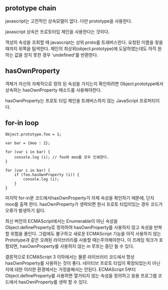 <h2>prototype chain</h2>
<p>javascript는 고전적인 상속모델이 없다. 다만 prototype을 사용한다.</p>
<p>javascript 상속은 프로토타입 체인을 사용한다는 것이다. </p>
<p>객성의 속성을 조회할 때 javascript는 상위 proto를 트래버스한다. 요청된 이름을 찾을때까지 위쪽을 탐색한다. 
체인의 최상위(object.prototype)에 도달하였는데도 아직 원하는 값을 얻지 못한 경우 'undefined'를 반환한다.</p>

<h2>hasOwnProperty</h2>
<p>객체가 자신의 자체적으로 정의 된 속성을 가지는지 확인하려면 Object.prototype에서 상속하는 hasOwnProperty 메소드를 사용해야한다.</p>
<p>hasOwnProperty는 프로토 타입 체인을 트래버스하지 않는 JavaScript 프로퍼티이다.</p>

<h2>for-in loop</h2>

```
Object.prototype.foo = 1;

var bar = {moo : 2};

for (var i in bar) {
    console.log (i); // foo와 moo를 모두 인쇄한다.
}

for (var i in bar) {
    if (foo.hasOwnProperty (i)) {
        console.log (i);
    }
}
```

<p>마지막 for-in문 코드에서hasOwnProperty가 자체 속성을 확인하기 때문에, 단지 moo를 출력 한다. 
hasOwnProperty가 생략되면 원시 프로토 타입이있는 경우 코드가 오류가 발생하기 쉽다.</p>
<p>최신 버전의 ECMAScript에서는 Enumerable이 아닌 속성을 Object.defineProperty로 정의하여 hasOwnProperty를 사용하지 않고 속성을 반복 할 위험을 줄인다. 
그럼에도 불구하고 새로운 ECMAScript 기능을 아직 사용하지 않는 Prototype과 같은 오래된 라이브러리를 사용할 때는주의해야한다. 
이 프레임 워크가 포함되면, hasOwnProperty를 사용하지 않는 in 루프는 중단 될 수 있다.</p>
<p>결론적으로
ECMAScript 3 이하에서는 물론 라이브러리 코드에서 항상 hasOwnProperty를 사용하는 것이 좋다. 
네이티브 프로토 타입이 확장되었는지 아닌지에 대한 이러한 환경에서는 가정을해서는 안된다. 
ECMAScript 5부터 Object.defineProperty를 사용하면 열거되지 않는 속성을 정의하고 응용 프로그램 코드에서 hasOwnProperty를 생략 할 수 있다.</p>
